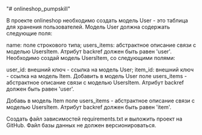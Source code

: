 "# onlineshop_pumpskill" 

В проекте onlineshop необходимо создать модель User - это таблица для хранения пользователей. Модель User должна содержать следующие поля:

name: поле строкового типа;
users_items: абстрактное описание связи с моделью UsersItem. Атрибут backref должен быть равен 'user'.
Необходимо создай модель UsersItem, со следующими полями:

user_id: внешний ключ - ссылка на модель User;
item_id: внешний ключ - ссылка на модель Item.
Добавить в модель User поле users_items - абстрактное описание связи с моделью UsersItem. Атрибут backref должен быть равен 'user'.

Добавь в модель Item поле users_items - абстрактное описание связи с моделью UsersItem. Атрибут backref должен быть равен 'item'.

Создать файл зависимостей requirements.txt и выложить проект на GitHub. Файл базы данных не должен версионироваться.